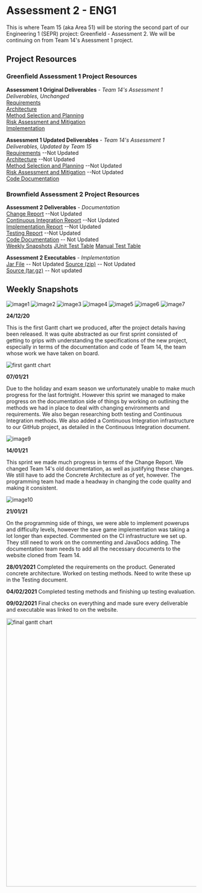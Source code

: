 # Assessment 2 - ENG1
This is where Team 15 (aka Area 51) will be storing the second part of our Engineering 1 (SEPR) project:
Greenfield - Assessment 2. We will be continuing on from Team 14's Asessment 1 project.

## Project Resources
### Greenfield Assessment 1 Project Resources

**Assessment 1 Original Deliverables** *- Team 14's Assessment 1 Deliverables, Unchanged*\
[Requirements](https://xychic.github.io/files/Requirements.pdf)  
[Architecture](https://KingzoSzn.github.io/files/Architecture.docx.pdf)  
[Method Selection and Planning](https://xychic.github.io/files/Method%20Selection%20and%20Planning.pdf)  
[Risk Assessment and Mitigation](https://xychic.github.io/files/Risk%20Assessment%20and%20Mitigation.pdf)  
[Implementation](https://KingzoSzn.github.io/files/Implementation.docx.pdf)  

**Assessment 1 Updated Deliverables** *- Team 14's Assessment 1 Deliverables, Updated by Team 15*\
[Requirements](https://KinzgoSzn.github.io/pdfs/Req1.pdf) --Not Updated  
[Architecture](https://KingzoSzn.github.io/pdfs/Arch1.pdf) --Not Updated  
[Method Selection and Planning](https://KingzoSzn.github.io/pdfs/Plan1.pdf) --Not Updated  
[Risk Assessment and Mitigation](https://KingzoSzn.github.io/pdfs/Risk1.pdf) --Not Updated  
[Code Documentation](https://KingzoSzn.github.io/files/docs/)

### Brownfield Assessment 2 Project Resources
**Assessment 2 Deliverables** *- Documentation*\
[Change Report](https://KingzoSzn.github.io/pdfs/Req1.pdf) --Not Updated  
[Continuous Integration Report](https://KingzoSzn.github.io/pdfs/Arch1.pdf) --Not Updated  
[Implementation Report](https://KingzoSzn.github.io/pdfs/Plan1.pdf) --Not Updated  
[Testing Report](https://KingzoSzn.github.io/pdfs/Risk1.pdf) --Not Updated  
[Code Documentation](https://KingzoSzn.github.io/files/docs/) -- Not Updated  
[Weekly Snapshots](#weekly-snapshots)
[JUnit Test Table](https://KingzoSzn.github.io/files/UnitTests.pdf)
[Manual Test Table](https://KingzoSzn.github.io/files/ManualTests.pdf)


**Assessment 2 Executables** *- Implementation*\
[Jar File](https://github.com/Xychic/ENG1-DragonBoatRace-Assessment2/releases/download/1.3/DragonBoatRace-1.3.jar) -- Not Updated
[Source (zip)](https://github.com/Xychic/ENG1-DragonBoatRace-Assessment2/archive/1.3.zip) -- Not Updated  
[Source (tar.gz)](https://github.com/Xychic/ENG1-DragonBoatRace-Assessment2/archive/1.3.tar.gz) -- Not updated

## Weekly Snapshots

![image1](https://user-images.githubusercontent.com/72559948/99913817-a7452880-2cf1-11eb-822e-aa4a2ddf8a2f.png)
![image2](https://user-images.githubusercontent.com/72559948/99913893-13c02780-2cf2-11eb-8232-82047dc70e75.png)
![image3](https://user-images.githubusercontent.com/72559948/99913857-e4111f80-2cf1-11eb-9e4d-f056d78e5863.png)
![image4](https://user-images.githubusercontent.com/72559948/99913869-fee39400-2cf1-11eb-8222-258c1bc8abc8.png)
![image5](https://user-images.githubusercontent.com/72559948/99913930-49651080-2cf2-11eb-93ec-1d8906c1a238.png)
![image6](https://user-images.githubusercontent.com/72559948/99913968-8204ea00-2cf2-11eb-98b4-e65bcec0861d.png)
![image7](https://user-images.githubusercontent.com/72559948/99913995-a95bb700-2cf2-11eb-9bbb-a5fc2af7afaa.png)

**24/12/20** 

This is the first Gantt chart we produced, after the project details
having been released. It was quite abstracted as our first sprint
consisted of getting to grips with understanding the specifications
of the new project, especially in terms of the documentation and code
of Team 14, the team whose work we have taken on board.

![first gantt chart ](https://user-images.githubusercontent.com/72558765/107157572-afba1080-697c-11eb-8f1c-9d1cce4aa193.png)




**07/01/21** 

Due to the holiday and exam season we unfortunately unable to make
much progress for the last fortnight. However this sprint we managed
to make progress on the documentation side of things by working on
outlining the methods we had in place to deal with changing
environments and requirements. We also began researching both testing
and Continuous Integration methods. We also added a Continuous
Integration infrastructure to our GitHub project, as detailed in the
Continuous Integration document.

![image9](https://user-images.githubusercontent.com/72558765/106139426-4f99c200-6165-11eb-9571-d2435e3d4432.png)



**14/01/21**

This sprint we made much progress in terms of the Change Report. We
changed Team 14's old documentation, as well as justifying these
changes. We still have to add the Concrete Architecture as of yet,
however. The programming team had made a headway in changing the code
quality and making it consistent.

![image10](https://user-images.githubusercontent.com/72558765/106135827-57a33300-6160-11eb-8b28-68cc8e0431f8.png)



**21/01/21**

On the programming side of things, we were able to implement powerups
and difficulty levels, however the save game implementation was taking
a lot longer than expected. Commented on the CI infrastructure we set
up. They still need to work on the commenting and JavaDocs adding. The
documentation team needs to add all the necessary documents to the
website cloned from Team 14.



**28/01/2021**
Completed the requirements on the product. Generated concrete
architecture. Worked on testing methods.  Need to write these up in
the Testing document.



**04/02/2021**
Completed testing methods and finishing up testing evaluation.


**09/02/2021**
Final checks on everything and made sure every deliverable and
executable was linked to on the website.

<img width="710" alt="final gantt chart" src="https://user-images.githubusercontent.com/72558765/106922690-3369c800-6705-11eb-8e22-ecd7a8f37253.png">



